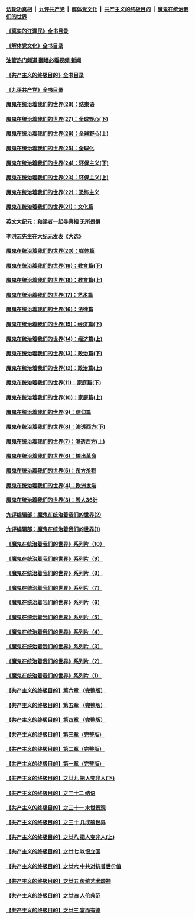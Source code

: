 ####  [法轮功真相](../../../../basic/blob/master/README.md?t=05251331) &nbsp;|&nbsp; [九评共产党](../../../../9ping.md/blob/master/README.md?t=05251331) &nbsp;|&nbsp; [解体党文化](../../../../jtdwh.md/blob/master/README.md?t=05251331)  &nbsp;|&nbsp; [共产主义的终极目的](../../../../gczydzjmd.md/blob/master/README.md?t=05251331) &nbsp;|&nbsp; [魔鬼在统治我们的世界](../../../../mgztzwmdsj.md/blob/master/README.md?t=05251331) 

#### [《真实的江泽民》全书目录](../pages/nsc422/n13721399.md?t=05251331) 

#### [《解体党文化》全书目录](../pages/nsc422/n13721157.md?t=05251331) 

#### [油管热门频道 翻墙必看视频 新闻](http://45.76.130.85:81/youtube.html?05251331)

#### [《共产主义的终极目的》全书目录](../pages/nsc422/n13721048.md?t=05251331) 

#### [《九评共产党》全书目录](../pages/nsc422/n13708085.md?t=05251331) 

#### [魔鬼在统治着我们的世界(28)：结束语](../pages/nsc422/n10936246.md?t=05251331) 

#### [魔鬼在统治着我们的世界(27)：全球野心(下)](../pages/nsc422/n10928319.md?t=05251331) 

#### [魔鬼在统治着我们的世界(26)：全球野心(上)](../pages/nsc422/n10900318.md?t=05251331) 

#### [魔鬼在统治着我们的世界(25)：全球化](../pages/nsc422/n10788205.md?t=05251331) 

#### [魔鬼在统治着我们的世界(24)：环保主义(下)](../pages/nsc422/n10695307.md?t=05251331) 

#### [魔鬼在统治着我们的世界(23)：环保主义(上)](../pages/nsc422/n10688613.md?t=05251331) 

#### [魔鬼在统治着我们的世界(22)：恐怖主义](../pages/nsc422/n10614727.md?t=05251331) 

#### [魔鬼在统治着我们的世界(21)：文化篇](../pages/nsc422/n10597706.md?t=05251331) 

#### [英文大纪元：和读者一起寻真相 无所畏惧](../pages/nsc422/n12542027.md?t=05251331) 

#### [李洪志先生在大纪元发表《大选》](../pages/nsc422/n12534746.md?t=05251331) 

#### [魔鬼在统治着我们的世界(20)：媒体篇](../pages/nsc422/n10586579.md?t=05251331) 

#### [魔鬼在统治着我们的世界(19)：教育篇(下)](../pages/nsc422/n10564808.md?t=05251331) 

#### [魔鬼在统治着我们的世界(18)：教育篇(上)](../pages/nsc422/n10526970.md?t=05251331) 

#### [魔鬼在统治着我们的世界(17)：艺术篇](../pages/nsc422/n10499093.md?t=05251331) 

#### [魔鬼在统治着我们的世界(16)：法律篇](../pages/nsc422/n10485969.md?t=05251331) 

#### [魔鬼在统治着我们的世界(15)：经济篇(下)](../pages/nsc422/n10469975.md?t=05251331) 

#### [魔鬼在统治着我们的世界(14)：经济篇(上)](../pages/nsc422/n10457370.md?t=05251331) 

#### [魔鬼在统治着我们的世界(13)：政治篇(下)](../pages/nsc422/n10448270.md?t=05251331) 

#### [魔鬼在统治着我们的世界(12)：政治篇(上)](../pages/nsc422/n10444576.md?t=05251331) 

#### [魔鬼在统治着我们的世界(11)：家庭篇(下)](../pages/nsc422/n10440961.md?t=05251331) 

#### [魔鬼在统治着我们的世界(10)：家庭篇(上)](../pages/nsc422/n10435448.md?t=05251331) 

#### [魔鬼在统治着我们的世界(9)：信仰篇](../pages/nsc422/n10432159.md?t=05251331) 

#### [魔鬼在统治着我们的世界(8)：渗透西方(下)](../pages/nsc422/n10429603.md?t=05251331) 

#### [魔鬼在统治着我们的世界(7)：渗透西方(上)](../pages/nsc422/n10426013.md?t=05251331) 

#### [魔鬼在统治着我们的世界(6)：输出革命](../pages/nsc422/n10421536.md?t=05251331) 

#### [魔鬼在统治着我们的世界(5)：东方杀戮](../pages/nsc422/n10417707.md?t=05251331) 

#### [魔鬼在统治着我们的世界(4)：欧洲发端](../pages/nsc422/n10414890.md?t=05251331) 

#### [魔鬼在统治着我们的世界(3)：毁人36计](../pages/nsc422/n10411583.md?t=05251331) 

#### [九评编辑部：魔鬼在统治着我们的世界(2)](../pages/nsc422/n10410036.md?t=05251331) 

#### [九评编辑部：魔鬼在统治着我们的世界(1)](../pages/nsc422/n10406825.md?t=05251331) 

#### [《魔鬼在统治着我们的世界》系列片（10）](../pages/nsc422/n12292670.md?t=05251331) 

#### [《魔鬼在统治着我们的世界》系列片（9）](../pages/nsc422/n12290859.md?t=05251331) 

#### [《魔鬼在统治着我们的世界》系列片（8）](../pages/nsc422/n12287445.md?t=05251331) 

#### [《魔鬼在统治着我们的世界》系列片（7）](../pages/nsc422/n12283425.md?t=05251331) 

#### [《魔鬼在统治着我们的世界》系列片（6）](../pages/nsc422/n12282314.md?t=05251331) 

#### [《魔鬼在统治着我们的世界》系列片（5）](../pages/nsc422/n12281419.md?t=05251331) 

#### [《魔鬼在统治着我们的世界》系列片（4）](../pages/nsc422/n12274024.md?t=05251331) 

#### [《魔鬼在统治着我们的世界》系列片（3）](../pages/nsc422/n12271322.md?t=05251331) 

#### [《魔鬼在统治着我们的世界》系列片（2）](../pages/nsc422/n12269049.md?t=05251331) 

#### [《魔鬼在统治着我们的世界》系列片（1）](../pages/nsc422/n12267575.md?t=05251331) 

#### [【共产主义的终极目的】第六章 （完整版）](../pages/nsc422/n11428913.md?t=05251331) 

#### [【共产主义的终极目的】第五章 （完整版）](../pages/nsc422/n11428912.md?t=05251331) 

#### [【共产主义的终极目的】第四章 （完整版）](../pages/nsc422/n11428907.md?t=05251331) 

#### [【共产主义的终极目的】第三章（完整版）](../pages/nsc422/n11428848.md?t=05251331) 

#### [【共产主义的终极目的】第二章（完整版）](../pages/nsc422/n11428831.md?t=05251331) 

#### [【共产主义的终极目的】第一章（完整版）](../pages/nsc422/n11417651.md?t=05251331) 

#### [【共产主义的终极目的】之廿九 把人变非人(下)](../pages/nsc422/n11344140.md?t=05251331) 

#### [【共产主义的终极目的】之三十二 结语](../pages/nsc422/n11360535.md?t=05251331) 

#### [【共产主义的终极目的】之三十一 末世景观](../pages/nsc422/n11351129.md?t=05251331) 

#### [【共产主义的终极目的】之三十 几成狼世界](../pages/nsc422/n11348280.md?t=05251331) 

#### [【共产主义的终极目的】之廿八 把人变非人(上)](../pages/nsc422/n11340492.md?t=05251331) 

#### [【共产主义的终极目的】之廿七 以恨立国](../pages/nsc422/n11336944.md?t=05251331) 

#### [【共产主义的终极目的】之廿六 中共对抗普世价值](../pages/nsc422/n11324785.md?t=05251331) 

#### [【共产主义的终极目的】之廿五 传统艺术颂神](../pages/nsc422/n11296396.md?t=05251331) 

#### [【共产主义的终极目的】之廿四 人伦典范](../pages/nsc422/n11296397.md?t=05251331) 

#### [【共产主义的终极目的】之廿三 富而有德](../pages/nsc422/n11283598.md?t=05251331) 

<img src='http://gfw-breaker.win/goodnews/indexes/nsc422.md' width='0px' height='0px'/>

